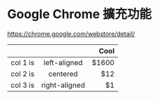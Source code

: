 # Google Chrome 擴充功能
https://chrome.google.com/webstore/detail/<Code-of-Extension>


|          |               |  Cool |
|----------|:-------------:|------:|
| col 1 is |  left-aligned | $1600 |
| col 2 is |    centered   |   $12 |
| col 3 is | right-aligned |    $1 |
